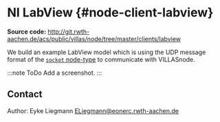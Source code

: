 # NI LabView {#node-client-labview}

**Source code:** <http://git.rwth-aachen.de/acs/public/villas/node/tree/master/clients/labview>

We build an example LabView model which is using the UDP message format of the [`socket` node-type](../nodes/socket.md) to communicate with VILLASnode.

:::note ToDo
Add a screenshot.
:::

## Contact

Author: Eyke Liegmann <ELiegmann@eonerc.rwth-aachen.de>
